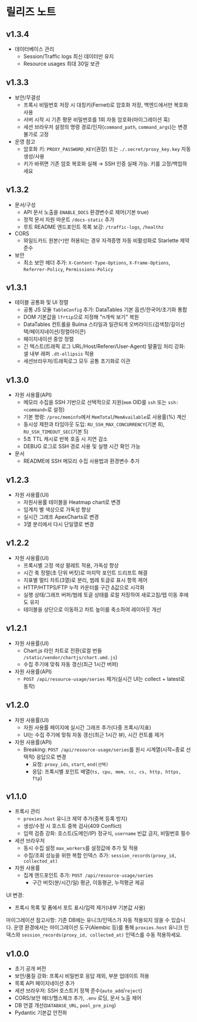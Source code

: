 # 릴리즈 노트

## v1.3.4
- 데이터베이스 관리
  - Session/Traffic logs 최신 데이터만 유지
  - Resource usages 최대 30일 보관

## v1.3.3
- 보안/무결성
  - 프록시 비밀번호 저장 시 대칭키(Fernet)로 암호화 저장, 백엔드에서만 복호화 사용
  - 서버 시작 시 기존 평문 비밀번호를 1회 자동 암호화(마이그레이션 훅)
  - 세션 브라우저 설정의 명령 경로/인자(`command_path`, `command_args`)는 변경 불가로 고정
- 운영 참고
  - 암호화 키: `PROXY_PASSWORD_KEY`(권장) 또는 `./.secret/proxy_key.key` 자동 생성/사용
  - 키가 바뀌면 기존 암호 복호화 실패 → SSH 인증 실패 가능. 키를 고정/백업하세요

## v1.3.2
- 문서/구성
  - API 문서 노출을 `ENABLE_DOCS` 환경변수로 제어(기본 true)
  - 정적 문서 자원 마운트 `/docs-static` 추가
  - 루트 README 엔드포인트 목록 보강: `/traffic-logs`, `/healthz`
- CORS
  - 와일드카드 원본(`*`)만 허용되는 경우 자격증명 자동 비활성화로 Starlette 제약 준수
- 보안
  - 최소 보안 헤더 추가: `X-Content-Type-Options`, `X-Frame-Options`, `Referrer-Policy`, `Permissions-Policy`

## v1.3.1
- 테이블 공통화 및 UI 정렬
  - 공통 JS 모듈 `TableConfig` 추가: DataTables 기본 옵션/한국어/초기화 통합
  - DOM 기본값을 `lfrtip`으로 지정해 "n개씩 보기" 복원
  - DataTables 컨트롤을 Bulma 스타일과 일관되게 오버라이드(검색창/길이선택/페이지네이션/정렬아이콘)
  - 페이지네이션 중앙 정렬
  - 긴 텍스트(트래픽 로그 URL/Host/Referer/User-Agent) 말줄임 처리 강화: 셀 내부 래퍼 `.dt-ellipsis` 적용
  - 세션브라우저/트래픽로그 모두 공통 초기화로 이관

## v1.3.0
- 자원 사용률(API)
  - 메모리 수집을 SSH 기반으로 선택적으로 지원(`mem` OID를 `ssh` 또는 `ssh:<command>`로 설정)
  - 기본 명령: `/proc/meminfo`에서 `MemTotal`/`MemAvailable`로 사용률(%) 계산
  - 동시성 제한과 타임아웃 도입: `RU_SSH_MAX_CONCURRENCY`(기본 8), `RU_SSH_TIMEOUT_SEC`(기본 5)
  - 5초 TTL 캐시로 반복 호출 시 지연 감소
  - DEBUG 로그로 SSH 경로 사용 및 실행 시간 확인 가능
- 문서
  - README에 SSH 메모리 수집 사용법과 환경변수 추가

## v1.2.3
- 자원 사용률(UI)
  - 자원사용률 테이블을 Heatmap chart로 변경
  - 임계치 별 색상으로 가독성 향상
  - 실시간 그래프 ApexCharts로 변경
  - 3열 분리에서 다시 단일열로 변경

## v1.2.2
- 자원 사용률(UI)
  - 프록시별 고정 색상 팔레트 적용, 가독성 향상
  - 시간 축 정렬(초 단위 버킷)로 마지막 포인트 드리프트 해결
  - 지표별 멀티 차트(3열)로 분리, 범례 토글로 표시 항목 제어
  - HTTP/HTTPS/FTP 누적 카운터를 구간 Δ값으로 시각화
  - 실행 상태/그래프 버퍼/범례 토글 상태를 로컬 저장하여 새로고침/탭 이동 후에도 유지
  - 테이블을 상단으로 이동하고 차트 높이를 축소하여 레이아웃 개선

## v1.2.1
- 자원 사용률(UI)
  - Chart.js 라인 차트로 전환(로컬 번들 `/static/vendor/chartjs/chart.umd.js`)
  - 수집 주기에 맞춰 자동 갱신(최근 1시간 버퍼)
- 자원 사용률(API)
  - `POST /api/resource-usage/series` 제거(실시간 UI는 collect + latest로 동작)

## v1.2.0
- 자원 사용률(UI)
  - 자원 사용률 페이지에 실시간 그래프 추가(다중 프록시/지표)
  - UI는 수집 주기에 맞춰 자동 갱신(최근 1시간 뷰), 시간 컨트롤 제거
- 자원 사용률(API)
  - Breaking: `POST /api/resource-usage/series`를 원시 시계열(시작~종료 선택적) 응답으로 변경
    - 요청: `proxy_ids`, `start`, `end(선택)`
    - 응답: 프록시별 포인트 배열(`ts, cpu, mem, cc, cs, http, https, ftp`)

## v1.1.0
- 프록시 관리
  - `proxies.host` 유니크 제약 추가(중복 등록 방지)
  - 생성/수정 시 호스트 중복 검사(409 Conflict)
  - 입력 검증 강화: 호스트(도메인/IP) 정규식, `username` 빈값 금지, 비밀번호 필수
- 세션 브라우저
  - 동시 수집 설정 `max_workers`를 설정값에 추가 및 적용
  - 수집/조회 성능을 위한 복합 인덱스 추가: `session_records(proxy_id, collected_at)`
- 자원 사용률
  - 집계 엔드포인트 추가: `POST /api/resource-usage/series`
    - 구간 버킷(분/시간/일) 평균, 이동평균, 누적평균 제공

UI 변경:
- 프록시 목록 및 폼에서 포트 표시/입력 제거(내부 기본값 사용)

마이그레이션 참고사항: 기존 DB에는 유니크/인덱스가 자동 적용되지 않을 수 있습니다. 운영 환경에서는 마이그레이션 도구(Alembic 등)를 통해 `proxies.host` 유니크 인덱스와 `session_records(proxy_id, collected_at)` 인덱스를 수동 적용하세요.

## v1.0.0
- 초기 공개 버전
- 보안/품질 강화: 프록시 비밀번호 응답 제외, 부분 업데이트 허용
- 목록 API 페이지네이션 추가
- 세션 브라우저: SSH 호스트키 정책 준수(`auto_add`/`reject`)
- CORS/보안 헤더/헬스체크 추가, `.env` 로딩, 문서 노출 제어
- DB 연결 개선(`DATABASE_URL`, `pool_pre_ping`)
- Pydantic 기본값 안전화
